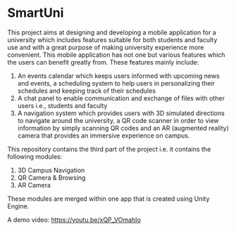 # SmartUni

This project aims at designing and developing a mobile application for a university which includes features suitable for both students and faculty use and with a great purpose of making university experience more convenient. This mobile application has not one but various features which the users can benefit greatly from. These features mainly include: 
1. An events calendar which keeps users informed with upcoming news and events, a scheduling system to help users in personalizing their schedules and keeping track of their schedules 
2. A chat panel to enable communication and exchange of files with other users i.e., students and faculty 
3. A navigation system which provides users with 3D simulated directions to navigate around the university, a QR code scanner in order to view information by simply scanning QR codes and an AR (augmented reality) camera that provides an immersive experience on campus.

This repository  contains the third part of the project i.e. it contains the following modules:
1. 3D Campus Navigation
2. QR Camera & Browsing
3. AR Camera

These modules are merged within one app that is created using Unity Engine.

A demo video:
https://youtu.be/xQP_VOmahIo
